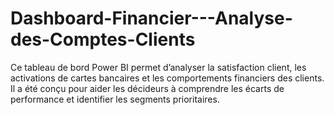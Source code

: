 # Dashboard-Financier---Analyse-des-Comptes-Clients
Ce tableau de bord Power BI permet d’analyser la satisfaction client, les activations de cartes bancaires et les comportements financiers des clients.   Il a été conçu pour aider les décideurs à comprendre les écarts de performance et identifier les segments prioritaires.
